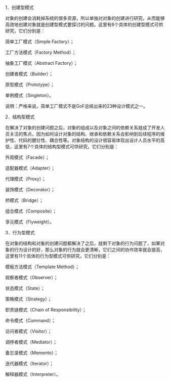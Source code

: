 1．创建型模式

对象的创建会消耗掉系统的很多资源，所以单独对对象的创建进行研究，从而能够高效地创建对象就是创建型模式要探讨的问题。这里有6个具体的创建型模式可供研究，它们分别是：

简单工厂模式（Simple Factory）；

工厂方法模式（Factory Method）；

抽象工厂模式（Abstract Factory）；

创建者模式（Builder）；

原型模式（Prototype）；

单例模式（Singleton）。

说明：严格来说，简单工厂模式不是GoF总结出来的23种设计模式之一。

2．结构型模式

在解决了对象的创建问题之后，对象的组成以及对象之间的依赖关系就成了开发人员关注的焦点，因为如何设计对象的结构、继承和依赖关系会影响到后续程序的维护性、代码的健壮性、耦合性等。对象结构的设计很容易体现出设计人员水平的高低，这里有7个具体的结构型模式可供研究，它们分别是：

外观模式（Facade）；

适配器模式（Adapter）；

代理模式（Proxy）；

装饰模式（Decorator）；

桥模式（Bridge）；

组合模式（Composite）；

享元模式（Flyweight）。

3．行为型模式

在对象的结构和对象的创建问题都解决了之后，就剩下对象的行为问题了，如果对象的行为设计的好，那么对象的行为就会更清晰，它们之间的协作效率就会提高，这里有11个具体的行为型模式可供研究，它们分别是：

模板方法模式（Template Method）；

观察者模式（Observer）；

状态模式（State）；

策略模式（Strategy）；

职责链模式（Chain of Responsibility）；

命令模式（Command）；

访问者模式（Visitor）；

调停者模式（Mediator）；

备忘录模式（Memento）；

迭代器模式（Iterator）；

解释器模式（Interpreter）。
